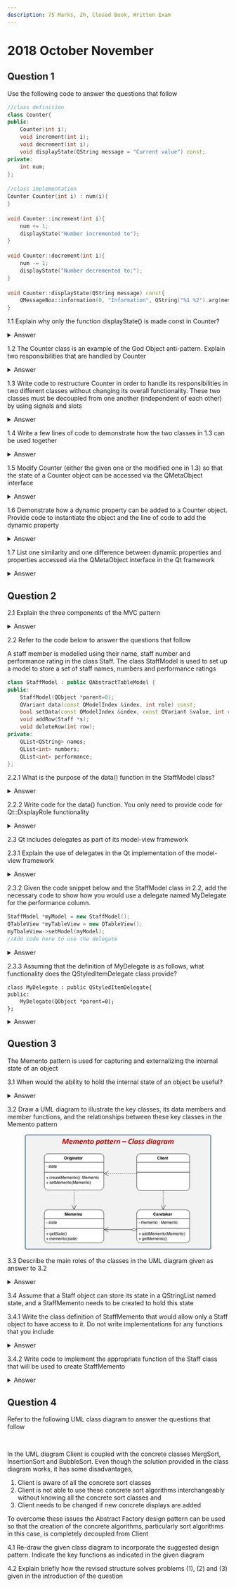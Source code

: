 ```yaml
---
description: 75 Marks, 2h, Closed Book, Written Exam
---
```


# 2018 October November

## Question 1

Use the following code to answer the questions that follow

```cpp
//class definition
class Counter{
public:
    Counter(int i);
    void increment(int i);
    void decrement(int i);
    void displayState(QString message = "Current value") const;
private:
    int num;
};

//class implementation
Counter Counter(int i) : num(i){
}

void Counter::increment(int i){
    num += 1;
    displayState("Number incremented to");
}

void Counter::decrement(int i){
    num -= 1;
    displayState("Number decremented to:");
}

void Counter::displayState(QString message) const{
    QMessageBox::information(0, "Information", QString("%1 %2").arg(message).arg(num), 0, 0);
}
```

1.1 Explain why only the function displayState() is made const in Counter?

<details>

<summary>Answer</summary>

displayState() essentially acts the same as a getter function, in that it only retrieves information that is then used for display purposes, thus it is not modifying or changing any class member data

</details>

1.2 The Counter class is an example of the God Object anti-pattern. Explain two responsibilities that are handled by Counter

<details>

<summary>Answer</summary>

* The counter class is responsible for displaying data
* As well as for calculating / computing data

</details>

1.3 Write code to restructure Counter in order to handle its responsibilities in two different classes without changing its overall functionality. These two classes must be decoupled from one another (independent of each other) by using signals and slots

<details>

<summary>Answer</summary>

```cpp
//class definition : Calculate Data
class CounterCalculate : public QObject{
    Q_OBJECT
public:
    CounterCalculate(int i);
    void increment(int i);
    void decrement(int i);
signals:
    void valueChanged(QString, int);
private:
    int num;
};

//class definition
class CounterDisplay : public QObject{
    Q_OBJECT
public:
    CounterDisplay(QObject *parent = null);
public slots:
    void displayState(QString message = "Current value", int num) const;
};

//class implementations
CounterCalculate::CounterCalculate(int i) : num(i){
}

void CounterCalculate::increment(int i){
    num += 1;
    QString message = "Number incremented to: ";
    emit valueChanged(message, num);
}

void CounterCalculate::decrement(int i){
    num -= 1;
    QString message = "Number decremented to: ";
    emit valueChanged(message, num);
} 

void CounterDisplay::displayState(QString message, int num) const{
    QMessageBox::information(0, "Information", QString("%1 %2").arg(message).arg(num), 0, 0);
}
```

</details>

1.4 Write a few lines of code to demonstrate how the two classes in 1.3 can be used together

<details>

<summary>Answer</summary>

```cpp
int main(){
    CounterCalculate *counter = new CounterCalculate(0);
    CounterDisplay *display = new CounterDisplay(this);
    connect(counter, &CounterCalculate::valueChanged, display, &CounterDisplay::displayState);
}
```

</details>

1.5 Modify Counter (either the given one or the modified one in 1.3) so that the state of a Counter object can be accessed via the QMetaObject interface

<details>

<summary>Answer</summary>

```cpp
//class definition : Calculate Data
class CounterCalculate : public QObject{
    Q_OBJECT
    Q_PROPERTY(int number READ getNum WRITE setNum NOTIFY valueChanged);
public:
    CounterCalculate(int i);
    void increment(int i);
    void decrement(int i);
    //Getter and Setter
    int getNum() const;
    void setNum(int i);
signals:
    void valueChanged(QString, int);
private:
    int num;
};
```

</details>

1.6 Demonstrate how a dynamic property can be added to a Counter object. Provide code to instantiate the object and the line of code to add the dynamic property

<details>

<summary>Answer</summary>

```cpp
CounterCalculate *obj = new CounterCalculate(0);
int value = 100;
obj->setProperty("PropertyName", value);
```

</details>

1.7 List one similarity and one difference between dynamic properties and properties accessed via the QMetaObject interface in the Qt framework

<details>

<summary>Answer</summary>

Similarity:

* Both Static and Dynamic properties rely on their respective classes inheriting from QObject
* Both properties can be discovered at runtime?

Difference:

* Dynamic properties are set at runtime and Static properties are set at compile time?
* Dynamic properties can are not known by the metaobject, and are created at runtime.

</details>

## Question 2

2.1 Explain the three components of the MVC pattern

<details>

<summary>Answer</summary>

The model is the application object.&#x20;

The view is the screen representation of the model.&#x20;

The controller defines a way the user interface reacts to user input.

</details>

2.2 Refer to the code below to answer the questions that follow

A staff member is modelled using their name, staff number and performance rating in the class Staff. The class StaffModel is used to set up a model to store a set of staff names, numbers and performance ratings

```cpp
class StaffModel : public QAbstractTableModel {
public:
    StaffModel(QObject *parent=0);
    QVariant data(const QModelIndex &index, int role) const;
    bool setData(const QModelIndex &index, const QVariant &value, int role);
    void addRow(Staff *s);
    void deleteRow(int row);
private:
    QList<QString> names;
    QList<int> numbers;
    QList<int> performance;
};
```

2.2.1 What is the purpose of the data() function in the StaffModel class?

<details>

<summary>Answer</summary>

The data() function returns a QVariant value for a specific Qt role for the item in the model with the given index

</details>

2.2.2 Write code for the data() function. You only need to provide code for Qt::DisplayRole functionality

<details>

<summary>Answer</summary>

```cpp
QVariant StaffModel::data(const QModelIndex &index, int role) const{
    if(!index.isValid()){
        return QVariant();
    }
    
    int col = index.column();
    int row = index.row();
        
    if(role == Qt::DisplayRole){
        switch(col){
        case 0:
            return names.at(row);
            break;
        case 1:
            return numbers.at(row);
            break;
        case 2:
            return performance.at(row);
            break;
        default:
            return QVariant();
        }
    }

    return QVariant();
}
```

</details>

2.3 Qt includes delegates as part of its model-view framework

2.3.1 Explain the use of delegates in the Qt implementation of the model-view framework

<details>

<summary>Answer</summary>

Unlike the Model-View-Controller pattern, the model/view design does not include a completely separate component for managing interaction with the user. Generally, the view is responsible for the presentation of model data to the user, and for processing user input. To allow some flexibility in the way this input is obtained, the interaction is performed by delegates. These components provide input capabilities and are also responsible for rendering individual items in some views.

</details>

2.3.2 Given the code snippet below and the StaffModel class in 2.2, add the necessary code to show how you would use a delegate named MyDelegate for the performance column.

```cpp
StaffModel *myModel = new StaffModel();
QTableView *myTableView = new QTableView();
myTbaleView->setModel(myModel);
//Add code here to use the delegate
```

<details>

<summary>Answer</summary>

```cpp
ui->myTable->setItemDelegateForColumn(2, new MyDelegate(this));
```

</details>

2.3.3 Assuming that the definition of MyDelegate is as follows, what functionality does the QStyledItemDelegate class provide?

```
class MyDelegate : public QStyledItemDelegate{
public:
    MyDelegate(QObject *parent=0);
};
```

<details>

<summary>Answer</summary>

Provides display and editing facilities for data items of a model?

</details>

## Question 3

The Memento pattern is used for capturing and externalizing the internal state of an object

3.1 When would the ability to hold the internal state of an object be useful?

<details>

<summary>Answer</summary>

So that the object can be restored to that internal state later?

</details>

3.2 Draw a UML diagram to illustrate the key classes, its data members and member functions, and the relationships between these key classes in the Memento pattern

<figure><img src="../.gitbook/assets/image (2).png" alt=""><figcaption></figcaption></figure>

3.3 Describe the main roles of the classes in the UML diagram given as answer to 3.2

<details>

<summary>Answer</summary>

Originator - an object that knows how to save its self.&#x20;

memento - the object that is written and read by an originator.&#x20;

Caretaker - the object that holds the memento for the originator, like a controller object, it knows when to backup, and restore the originator.

</details>

3.4 Assume that a Staff object can store its state in a QStringList named state, and a StaffMemento needs to be created to hold this state

3.4.1 Write the class definition of StaffMemento that would allow only a Staff object to have access to it. Do not write implementations for any functions that you include

<details>

<summary>Answer</summary>

```cpp
class StaffMemento{
private:
    firend class Staff;
    StaffMemento();
    void setState(QStringList s);
    QStringList getState() const;
    QStringList state;
};
```

</details>

3.4.2 Write code to implement the appropriate function of the Staff class that will be used to create StaffMemento

<details>

<summary>Answer</summary>

```cpp
StafffMemento Staff::backup(){
    QStringList state;
    state << name << age;
    StaffMemento backup;
    backup.setState(state);
    return backup;
}
```

</details>

## Question 4

Refer to the following UML class diagram to answer the questions that follow

<figure><img src="https://i.imgur.com/kT5GOKv.png" alt=""><figcaption></figcaption></figure>

In the UML diagram Client is coupled with the concrete classes MergSort, InsertionSort and BubbleSort. Even though the solution provided in the class diagram works, it has some disadvantages,&#x20;

1. Client is aware of all the concrete sort classes
2. Client is not able to use these concrete sort algorithms interchangeably without knowing all the concrete sort classes and
3. Client needs to be changed if new concrete displays are added

To overcome these issues the Abstract Factory design pattern can be used so that the creation of the concrete algorithms, particularly sort algorithms in this case, is completely decoupled from Client

4.1 Re-draw the given class diagram to incorporate the suggested design pattern. Indicate the key functions as indicated in the given diagram

4.2 Explain briefly how the revised structure solves problems (1), (2) and (3) given in the introduction of the question
